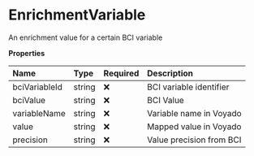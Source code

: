 # EnrichmentVariable

An enrichment value for a certain BCI variable

**Properties**

| Name          | Type   | Required | Description              |
| :------------ | :----- | :------- | :----------------------- |
| bciVariableId | string | ❌       | BCI variable identifier  |
| bciValue      | string | ❌       | BCI Value                |
| variableName  | string | ❌       | Variable name in Voyado  |
| value         | string | ❌       | Mapped value in Voyado   |
| precision     | string | ❌       | Value precision from BCI |

<!-- This file was generated by liblab | https://liblab.com/ -->
